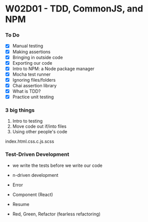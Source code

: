 # W02D01 - TDD, CommonJS, and NPM

### To Do
- [x] Manual testing
- [x] Making assertions
- [x] Bringing in outside code
- [x] Exporting our code
- [x] Intro to NPM: a Node package manager
- [x] Mocha test runner
- [x] Ignoring files/folders
- [x] Chai assertion library
- [x] What is TDD?
- [x] Practice unit testing

### 3 big things
1. Intro to testing
2. Move code out if/into files
3. Using other people's code



index.html.css.c.js.scss

### Test-Driven Development
* we write the tests before we write our code
* n-driven development
* Error
* Component (React)
* Resume

* Red, Green, Refactor (fearless refactoring)












# 
